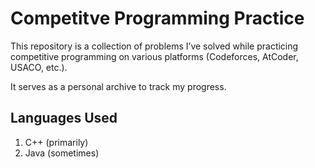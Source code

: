 # Competitve Programming Practice

This repository is a collection of problems I’ve solved while practicing competitive programming on various platforms (Codeforces, AtCoder, USACO, etc.).

It serves as a personal archive to track my progress.

## Languages Used
1. C++ (primarily)
2. Java (sometimes)